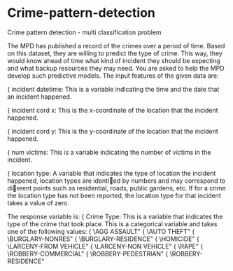 # Crime-pattern-detection
Crime pattern detection - multi classification problem

The MPD has published a record of the crimes over a period of time. Based on this
dataset, they are willing to predict the type of crime.
This way, they would know ahead of time what kind of incident they should be expecting
and what backup resources they may need.
You are asked to help the MPD develop such predictive models. The input features of
the given data  are:

{ incident datetime: This is a variable indicating the time and the date that an
incident happened.

{ incident cord x: This is the x-coordinate of the location that the incident happened.

{ incident cord y: This is the y-coordinate of the location that the incident happened.

{ num victims: This is a variable indicating the number of victims in the incident.

{ location type: A variable that indicates the type of location the incident happened,
location types are identied by numbers and may correspond to dierent points such
as residential, roads, public gardens, etc. If for a crime the location type has not been
reported, the location type for that incident takes a value of zero.


The response variable is:
{ Crime Type: This is a variable that indicates the type of the crime that took place.
This is a categorical variable and takes one of the following values:
{ \AGG ASSAULT"
{ \AUTO THEFT"
{ \BURGLARY-NONRES"
{ \BURGLARY-RESIDENCE"
{ \HOMICIDE"
{ \LARCENY-FROM VEHICLE"
{ \LARCENY-NON VEHICLE"
{ \RAPE"
{ \ROBBERY-COMMERCIAL"
{ \ROBBERY-PEDESTRIAN"
{ \ROBBERY-RESIDENCE"
